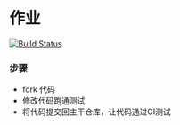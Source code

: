 # 作业
[![Build Status](https://travis-ci.org/Elliott-Hu/homework1.svg?branch=master)](https://travis-ci.org/Elliott-Hu/homework1)
### 步骤

* fork 代码
* 修改代码跑通测试
* 将代码提交回主干仓库，让代码通过CI测试